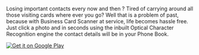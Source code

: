 Losing important contacts every now and then ? Tired of carrying around all those visiting cards where ever you go?
Well that is a problem of past, because with Business Card Scanner at service, life becomes hassle free.
Just click a photo and in seconds using the inbuilt Optical Character Recognition engine the contact details will be in your Phone Book.

<a href='https://play.google.com/store/apps/details?id=businesscard.dhruv.businesscardscanner&pcampaignid=MKT-Other-global-all-co-prtnr-py-PartBadge-Mar2515-1'><img alt='Get it on Google Play' src='https://play.google.com/intl/en_us/badges/images/generic/en_badge_web_generic.png'/></a>

